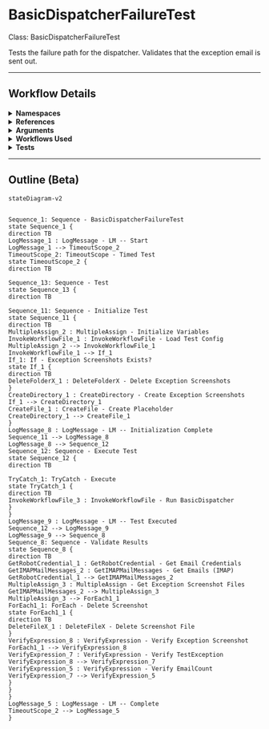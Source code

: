 # BasicDispatcherFailureTest
Class: BasicDispatcherFailureTest

Tests the failure path for the dispatcher. Validates that the exception email is sent out.

<hr />

## Workflow Details
<details>
    <summary>
    <b>Namespaces</b>
    </summary>
    
- System.Activities
- System.Activities.Statements
- System
- System.Collections
- System.Collections.Generic
- System.IO
- System.Linq
- System.Net.Mail
- UiPath.Core.Activities
- System.Collections.ObjectModel
- System.Runtime.Serialization
- System.Reflection
- UiPath.Testing.Activities
- UiPath.Shared.Activities
- System.Security
- UiPath.Mail
- UiPath.Mail.IMAP.Activities
- UiPath.Mail.Activities
- System.Activities.Runtime.Collections
- UiPath.Platform.ResourceHandling
- UiPath.Core
- GlobalVariablesNamespace
- GlobalConstantsNamespace


</details>
<details>
    <summary>
    <b>References</b>
    </summary>

- Microsoft.CSharp
- Microsoft.VisualBasic
- mscorlib
- NPOI
- PresentationCore
- PresentationFramework
- System
- System.Activities
- System.Collections
- System.ComponentModel
- System.ComponentModel.Primitives
- System.ComponentModel.TypeConverter
- System.Configuration.ConfigurationManager
- System.Console
- System.Core
- System.Data
- System.Data.Common
- System.Drawing
- System.Linq
- System.Linq.Expressions
- System.Memory
- System.Memory.Data
- System.Net.Mail
- System.ObjectModel
- System.Private.CoreLib
- System.Private.DataContractSerialization
- System.Private.ServiceModel
- System.Private.Uri
- System.Private.Xml
- System.Reflection.DispatchProxy
- System.Reflection.Metadata
- System.Reflection.TypeExtensions
- System.Runtime.InteropServices
- System.Runtime.Serialization
- System.Runtime.Serialization.Formatters
- System.Runtime.Serialization.Primitives
- System.Security.Permissions
- System.ServiceModel
- System.ServiceModel.Activities
- System.Xaml
- System.Xml
- System.Xml.Linq
- UiPath.Excel
- UiPath.Excel.Activities
- UiPath.Mail
- UiPath.Mail.Activities
- UiPath.Mail.Activities.Design
- UiPath.Platform
- UiPath.Studio.Constants
- UiPath.System.Activities
- UiPath.System.Activities.Design
- UiPath.System.Activities.ViewModels
- UiPath.Testing.Activities
- UiPath.Workflow
- WindowsBase


</details>
<details>
    <summary>
    <b>Arguments</b>
    </summary>

| Name | Direction | Type | Description |
|  --- | --- | --- | ---  |

    
</details>
<details>
    <summary>
    <b>Workflows Used</b>
    </summary>

- C:\Users\yash.brahmbhatt\Documents\UiPath\LazyFramework\Shared\LoadConfig.xaml
- C:\Users\yash.brahmbhatt\Documents\UiPath\LazyFramework\.templates\Dispatchers\Basic\BasicDispatcher.xaml

    
</details>
<details>
    <summary>
    <b>Tests</b>
    </summary>



    
</details>

<hr />

## Outline (Beta)

```mermaid
stateDiagram-v2


Sequence_1: Sequence - BasicDispatcherFailureTest
state Sequence_1 {
direction TB
LogMessage_1 : LogMessage - LM -- Start
LogMessage_1 --> TimeoutScope_2
TimeoutScope_2: TimeoutScope - Timed Test
state TimeoutScope_2 {
direction TB

Sequence_13: Sequence - Test
state Sequence_13 {
direction TB

Sequence_11: Sequence - Initialize Test
state Sequence_11 {
direction TB
MultipleAssign_2 : MultipleAssign - Initialize Variables
InvokeWorkflowFile_1 : InvokeWorkflowFile - Load Test Config
MultipleAssign_2 --> InvokeWorkflowFile_1
InvokeWorkflowFile_1 --> If_1
If_1: If - Exception Screenshots Exists?
state If_1 {
direction TB
DeleteFolderX_1 : DeleteFolderX - Delete Exception Screenshots
}
CreateDirectory_1 : CreateDirectory - Create Exception Screenshots
If_1 --> CreateDirectory_1
CreateFile_1 : CreateFile - Create Placeholder
CreateDirectory_1 --> CreateFile_1
}
LogMessage_8 : LogMessage - LM -- Initialization Complete
Sequence_11 --> LogMessage_8
LogMessage_8 --> Sequence_12
Sequence_12: Sequence - Execute Test
state Sequence_12 {
direction TB

TryCatch_1: TryCatch - Execute
state TryCatch_1 {
direction TB
InvokeWorkflowFile_3 : InvokeWorkflowFile - Run BasicDispatcher
}
}
LogMessage_9 : LogMessage - LM -- Test Executed
Sequence_12 --> LogMessage_9
LogMessage_9 --> Sequence_8
Sequence_8: Sequence - Validate Results
state Sequence_8 {
direction TB
GetRobotCredential_1 : GetRobotCredential - Get Email Credentials
GetIMAPMailMessages_2 : GetIMAPMailMessages - Get Emails (IMAP)
GetRobotCredential_1 --> GetIMAPMailMessages_2
MultipleAssign_3 : MultipleAssign - Get Exception Screenshot Files
GetIMAPMailMessages_2 --> MultipleAssign_3
MultipleAssign_3 --> ForEach1_1
ForEach1_1: ForEach - Delete Screenshot
state ForEach1_1 {
direction TB
DeleteFileX_1 : DeleteFileX - Delete Screenshot File
}
VerifyExpression_8 : VerifyExpression - Verify Exception Screenshot
ForEach1_1 --> VerifyExpression_8
VerifyExpression_7 : VerifyExpression - Verify TestException
VerifyExpression_8 --> VerifyExpression_7
VerifyExpression_5 : VerifyExpression - Verify EmailCount
VerifyExpression_7 --> VerifyExpression_5
}
}
}
LogMessage_5 : LogMessage - LM -- Complete
TimeoutScope_2 --> LogMessage_5
}
```